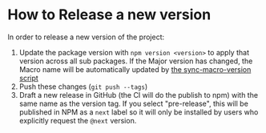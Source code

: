# How to Release a new version

In order to release a new version of the project:

1. Update the package version with `npm version <version>` to apply that version across all sub packages. If the Major version has changed, the Macro name will be automatically updated by [the sync-macro-version script](scripts/sync-macro-version.cjs)
2. Push these changes (`git push --tags`)
3. Draft a new release in GitHub (the CI will do the publish to npm) with the same name as the version tag. If you select "pre-release", this will be published in NPM as a `next` label so it will only be installed by users who explicitly request the `@next` version.
